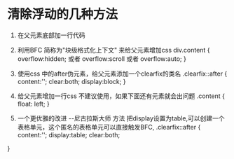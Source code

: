# 清除浮动的几种方法
 1. 在父元素底部加一行代码 <div style="clear:both"></div>

 2. 利用BFC 简称为"块级格式化上下文" 来给父元素增加css 
    div.content {
        overflow:hidden; 或者  overflow:scroll  或者 overflow:auto;
    }


 3. 使用css 中的after伪元素，给父元素添加一个clearfix的类名
 .clearfix::after {
     content:'';
     clear:both;
     display:block;
 } 


 4. 给父元素增加一行css   不建议使用，如果下面还有元素就会出问题
 .content {
     float: left;
 } 


 5. 一个更优雅的改进 --尼古拉斯大师 方法
    把display设置为table,可以创建一个表格单元，这个匿名的表格单元可以直接触发BFC,
 .clearfix::after {
     content:'';
     display:table;
     clear:both;

 }  
